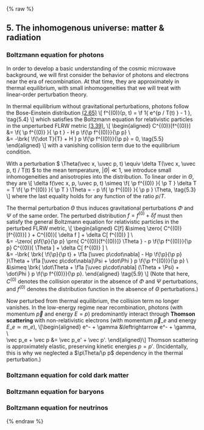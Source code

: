 {% raw %}
<section markdown="1">

## 5. The inhomogenous universe: matter &amp; radiation

### Boltzmann equation for photons

In order to develop a basic understanding of the cosmic microwave background,
we will first consider the behavior of photons and electrons near the era of recombination.
At that time, they are approximately in thermal equilibrium, 
with small inhomogeneities that we will treat with linear-order perturbation theory.

In thermal equilibrium without gravitational perturbations,
photons follow the Bose-Einstein distribution [(2.65)](#tag-2.65)
\\[
f^{(0)}(p, t)
= \f 1{ e^{p / T(t) } - 1 },
\tag{5.4}
\\]
which satisfies the Boltzmann equation for relativistic particles in the unperturbed FLRW metric [(3.39)](#tag-3.39),
\\[
\begin{aligned}
C^{(0)}[f^{(0)}]
&= \f{ \p f^{(0)} }{ \p t } - H p \f{\p f^{(0)}}{\p p}
\\\
&= -\brk{ \f{\dot T}{T} + H } p \f{\p f^{(0)}}{\p p}
= 0,
\tag{5.5}
\end{aligned}
\\]
with a vanishing collision term due to the equilibrium condition.

With a perturbation
$
\Theta(\vec x, \uvec p, t) \equiv \delta T(\vec x, \uvec p, t) / T(t)
$
to the mean temperature, $|\Theta| \ll 1$,
we introduce small inhomogeneities and anisotropies into the distribution.
To linear order in $\Theta$, they are
\\[
\delta f(\vec x, p, \uvec p, t)
\simeq \f{ \p f^{(0)} }{ \p T } \delta T
= T \f{ \p f^{(0)} }{ \p T } \Theta
= - p \f{ \p f^{(0)} }{ \p p } \Theta,
\tag{5.3}
\\]
where the last equality holds for any function of the ratio $p / T$.

The thermal perturbation $\Theta$ thus induces gravitational perturbations $\Phi$ and $\Psi$ of the same order.
The perturbed distribution $f = f^{(0)} + \delta f$ must then satisfy the general Boltzmann equation for relativistic particles in the perturbed FLRW metric,
\\[
\begin{aligned}
C[f] &\simeq
\zero{ C^{(0)}[f^{(0)}] } + C^{(0)}[ \delta f ] + \delta C[ f^{(0)} ]
\\\
&= -\zero{ p\f{\p}{\p p} \prn{ C^{(0)}[f^{(0)}]} \Theta }
    - p \f{\p f^{(0)}}{\p p} C^{(0)}[ \Theta ] 
    + \delta C[ f^{(0)} ]
\\\
&= -\brk{ \brk{ \f{\p}{\p t} + \f1a [\uvec p\cdot\nabla] - Hp \f{\p}{\p p} }\Theta
    + \f1a [\uvec p\cdot\nabla]\Psi + \dot\Phi } p \f{\p f^{(0)}}{\p p}
\\\
&\simeq \brk{ 
    \dot\Theta
    + \f1a [\uvec p\cdot\nabla] (\Theta + \Psi) + \dot\Phi 
} p \f{\p f^{(0)}}{\p p}.
\end{aligned}
\tag{5.9}
\\]
(Note that here, $C^{(0)}$ denotes the collision operator in the absence of $\Phi$ and $\Psi$ perturbations,
and $f^{(0)}$ denotes the distribution function in the absence of $\Theta$ perturbations.)

Now perturbed from thermal equilibrium, the collision term no longer vanishes.
In the low-energy regime near recombination, 
photons (with momentum $\vec p$ and energy $E = p$) predominantly interact through 
**Thomson scattering** with non-relativistic electrons (with momentum $\vec p\_e$ and energy $E\_e \simeq m\_e$),
\\[\begin{aligned}
e^- + \gamma &\leftrightarrow e^- + \gamma,
\\\
\vec p\_e + \vec p &= \vec p\_e' + \vec p'.
\end{aligned}\\]
Thomson scattering is approximately elastic,
preserving kinetic energies $p = p'$.
(Incidentally, this is why we neglected a $\p\Theta/\p p$ dependency in the thermal perturbation.)


### Boltzmann equation for cold dark matter

### Boltzmann equation for baryons

### Boltzmann equation for neutrinos

</section>

{% endraw %}
